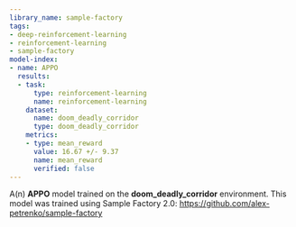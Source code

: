 ```yaml
---
library_name: sample-factory
tags:
- deep-reinforcement-learning
- reinforcement-learning
- sample-factory
model-index:
- name: APPO
  results:
  - task:
      type: reinforcement-learning
      name: reinforcement-learning
    dataset:
      name: doom_deadly_corridor
      type: doom_deadly_corridor
    metrics:
    - type: mean_reward
      value: 16.67 +/- 9.37
      name: mean_reward
      verified: false
---
```


A(n) **APPO** model trained on the **doom_deadly_corridor** environment.
This model was trained using Sample Factory 2.0: https://github.com/alex-petrenko/sample-factory
    
